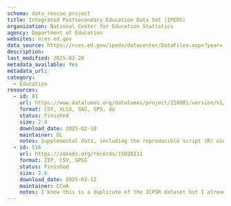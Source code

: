 ```yaml
---
schema: data_rescue_project 
title: Integrated Postsecondary Education Data Set (IPEDS)
organization: National Center for Education Statistics
agency: Department of Education
websites: nces.ed.gov
data_source: https://nces.ed.gov/ipeds/datacenter/DataFiles.aspx?year=-1&sid=7b86b933-b5f1-4816-b3c9-993fc96cf754&rtid=7
description: 
last_modified: 2025-03-20
metadata_available: Yes
metadata_url: 
category:
  - Education 
resources:
  - id: 81
    url: https://www.datalumos.org/datalumos/project/218981/version/V1/view
    format: CSV, XLSX, SAS, SPS, do
    status: Finished
    size: 2.4
    download_date: 2025-02-10
    maintainer: DL
    notes: Supplemental data, including the reproducible script (R) used for data scraping, is available.
  - id: 516
    url: https://zenodo.org/records/15028111
    format: ZIP, CSV, SPSS
    status: Finished
    size: 2.6
    download_date: 2025-03-12
    maintainer: CCoA
    notes: I know this is a duplicate of the ICPSR dataset but I already had it downloaded so figured I would still add it here.
---
```


